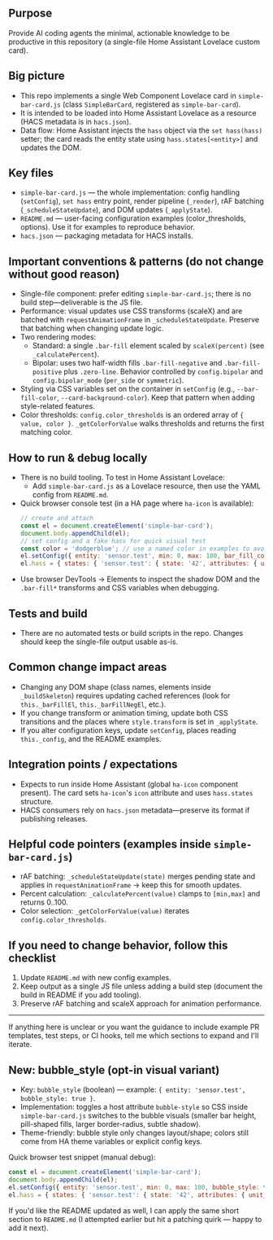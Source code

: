 ## Purpose
Provide AI coding agents the minimal, actionable knowledge to be productive in this repository (a single-file Home Assistant Lovelace custom card).

## Big picture
- This repo implements a single Web Component Lovelace card in `simple-bar-card.js` (class `SimpleBarCard`, registered as `simple-bar-card`).
- It is intended to be loaded into Home Assistant Lovelace as a resource (HACS metadata is in `hacs.json`).
- Data flow: Home Assistant injects the `hass` object via the `set hass(hass)` setter; the card reads the entity state using `hass.states[<entity>]` and updates the DOM.

## Key files
- `simple-bar-card.js` — the whole implementation: config handling (`setConfig`), `set hass` entry point, render pipeline (`_render`), rAF batching (`_scheduleStateUpdate`), and DOM updates (`_applyState`).
- `README.md` — user-facing configuration examples (color_thresholds, options). Use it for examples to reproduce behavior.
- `hacs.json` — packaging metadata for HACS installs.

## Important conventions & patterns (do not change without good reason)
- Single-file component: prefer editing `simple-bar-card.js`; there is no build step—deliverable is the JS file.
- Performance: visual updates use CSS transforms (scaleX) and are batched with `requestAnimationFrame` in `_scheduleStateUpdate`. Preserve that batching when changing update logic.
- Two rendering modes:
  - Standard: a single `.bar-fill` element scaled by `scaleX(percent)` (see `_calculatePercent`).
  - Bipolar: uses two half-width fills `.bar-fill-negative` and `.bar-fill-positive` plus `.zero-line`. Behavior controlled by `config.bipolar` and `config.bipolar_mode` (`per_side` or `symmetric`).
- Styling via CSS variables set on the container in `setConfig` (e.g., `--bar-fill-color`, `--card-background-color`). Keep that pattern when adding style-related features.
- Color thresholds: `config.color_thresholds` is an ordered array of `{ value, color }`. `_getColorForValue` walks thresholds and returns the first matching color.

## How to run & debug locally
- There is no build tooling. To test in Home Assistant Lovelace:
  - Add `simple-bar-card.js` as a Lovelace resource, then use the YAML config from `README.md`.
- Quick browser console test (in a HA page where `ha-icon` is available):
  ```js
  // create and attach
  const el = document.createElement('simple-bar-card');
  document.body.appendChild(el);
  // set config and a fake hass for quick visual test
  const color = 'dodgerblue'; // use a named color in examples to avoid parser issues
  el.setConfig({ entity: 'sensor.test', min: 0, max: 100, bar_fill_color: color });
  el.hass = { states: { 'sensor.test': { state: '42', attributes: { unit_of_measurement: '%', friendly_name: 'Test' } } } };
  ```
- Use browser DevTools → Elements to inspect the shadow DOM and the `.bar-fill*` transforms and CSS variables when debugging.

## Tests and build
- There are no automated tests or build scripts in the repo. Changes should keep the single-file output usable as-is.

## Common change impact areas
- Changing any DOM shape (class names, elements inside `_buildSkeleton`) requires updating cached references (look for `this._barFillEl`, `this._barFillNegEl`, etc.).
- If you change transform or animation timing, update both CSS transitions and the places where `style.transform` is set in `_applyState`.
- If you alter configuration keys, update `setConfig`, places reading `this._config`, and the README examples.

## Integration points / expectations
- Expects to run inside Home Assistant (global `ha-icon` component present). The card sets `ha-icon`'s `icon` attribute and uses `hass.states` structure.
- HACS consumers rely on `hacs.json` metadata—preserve its format if publishing releases.

## Helpful code pointers (examples inside `simple-bar-card.js`)
- rAF batching: `_scheduleStateUpdate(state)` merges pending state and applies in `requestAnimationFrame` → keep this for smooth updates.
- Percent calculation: `_calculatePercent(value)` clamps to `[min,max]` and returns 0..100.
- Color selection: `_getColorForValue(value)` iterates `config.color_thresholds`.

## If you need to change behavior, follow this checklist
1. Update `README.md` with new config examples.
2. Keep output as a single JS file unless adding a build step (document the build in README if you add tooling).
3. Preserve rAF batching and scaleX approach for animation performance.

---
If anything here is unclear or you want the guidance to include example PR templates, test steps, or CI hooks, tell me which sections to expand and I'll iterate.

## New: bubble_style (opt-in visual variant)

- Key: `bubble_style` (boolean) — example: `{ entity: 'sensor.test', bubble_style: true }`.
- Implementation: toggles a host attribute `bubble-style` so CSS inside `simple-bar-card.js` switches to the bubble visuals (smaller bar height, pill-shaped fills, larger border-radius, subtle shadow).
- Theme-friendly: bubble style only changes layout/shape; colors still come from HA theme variables or explicit config keys.

Quick browser test snippet (manual debug):

```js
const el = document.createElement('simple-bar-card');
document.body.appendChild(el);
el.setConfig({ entity: 'sensor.test', min: 0, max: 100, bubble_style: true });
el.hass = { states: { 'sensor.test': { state: '42', attributes: { unit_of_measurement: '%', friendly_name: 'Test' } } } };
```

If you'd like the README updated as well, I can apply the same short section to `README.md` (I attempted earlier but hit a patching quirk — happy to add it next). 
